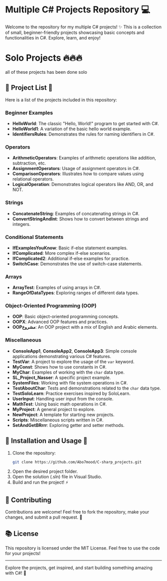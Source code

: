 # Multiple C# Projects Repository 💻
Welcome to the repository for my multiple C# projects! ✨ This is a collection of small, beginner-friendly projects showcasing basic concepts and functionalities in C#. Explore, learn, and enjoy!

# Solo Projects 🔥🔥🔥
all of these projects has been done solo

## 🌟 Project List 🌟
Here is a list of the projects included in this repository:

### Beginner Examples
- **HelloWorld**: The classic "Hello, World!" program to get started with C#.
- **HelloWorld1**: A variation of the basic hello world example.
- **IdentifiersRules**: Demonstrates the rules for naming identifiers in C#.

### Operators
- **ArithmeticOperators**: Examples of arithmetic operations like addition, subtraction, etc.
- **AssignmentOperators**: Usage of assignment operators in C#.
- **ComparisonOperators**: Illustrates how to compare values using relational operators.
- **LogicalOperation**: Demonstrates logical operators like AND, OR, and NOT.

### Strings
- **ConcatenateString**: Examples of concatenating strings in C#.
- **ConvertStringAndInt**: Shows how to convert between strings and integers.

### Conditional Statements
- **IfExamplesYouKnow**: Basic if-else statement examples.
- **IfComplicated**: More complex if-else scenarios.
- **IfComplicated2**: Additional if-else examples for practice.
- **SwitchCase**: Demonstrates the use of switch-case statements.

### Arrays
- **ArrayTest**: Examples of using arrays in C#.
- **RangeOfDataTypes**: Exploring ranges of different data types.

### Object-Oriented Programming (OOP)
- **OOP**: Basic object-oriented programming concepts.
- **OOPX**: Advanced OOP features and practices.
- **OOPمشروع**: An OOP project with a mix of English and Arabic elements.

### Miscellaneous
- **ConsoleApp1**, **ConsoleApp2**, **ConsoleApp3**: Simple console applications demonstrating various C# features.
- **TestVar**: A project to explore the usage of the `var` keyword.
- **MyConst**: Shows how to use constants in C#.
- **MyChar**: Examples of working with the `char` data type.
- **SL_Project_Nasser**: A specific project example.
- **SystemFiles**: Working with file system operations in C#.
- **TestAboutChar**: Tests and demonstrations related to the `char` data type.
- **TestSoloLearn**: Practice exercises inspired by SoloLearn.
- **UserInput**: Handling user input from the console.
- **MathTest**: Using basic math operations in C#.
- **MyProject**: A general project to explore.
- **NewProject**: A template for starting new projects.
- **Scripts**: Miscellaneous scripts written in C#.
- **SetAndGetBRrrr**: Exploring getter and setter methods.

## 🚜 Installation and Usage 🎤
1. Clone the repository:
   ```bash
   git clone https://github.com/Abo7mood/C-sharp_projects.git
   ```
2. Open the desired project folder.
3. Open the solution (.sln) file in Visual Studio.
4. Build and run the project! ⚡

## 🚪 Contributing
Contributions are welcome! Feel free to fork the repository, make your changes, and submit a pull request. 🚀

## 📚 License
This repository is licensed under the MIT License. Feel free to use the code for your projects!

---

Explore the projects, get inspired, and start building something amazing with C#! 🎉

